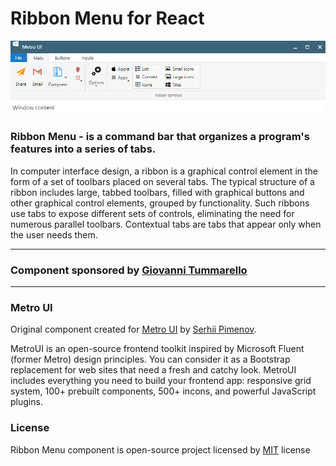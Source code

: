 # Ribbon Menu for React

![](view.png)

### Ribbon Menu - is a command bar that organizes a program's features into a series of tabs.

In computer interface design, a ribbon is a graphical control element in the form of a set of toolbars placed on several tabs. 
The typical structure of a ribbon includes large, tabbed toolbars, filled with graphical buttons and other graphical control elements, grouped by functionality. 
Such ribbons use tabs to expose different sets of controls, eliminating the need for numerous parallel toolbars. 
Contextual tabs are tabs that appear only when the user needs them.

<hr>

### Component sponsored by [Giovanni Tummarello](g.tummarello@octostar.co)

<hr>

### Metro UI
Original component created for [Metro UI](https://korzh.com/metroui) by [Serhii Pimenov](https://pimenov.com.ua).

MetroUI is an open-source frontend toolkit inspired by Microsoft Fluent (former Metro) design principles. You can consider it as a Bootstrap replacement for web sites that need a fresh and catchy look.
MetroUI includes everything you need to build your frontend app: responsive grid system, 100+ prebuilt components, 500+ incons, and powerful JavaScript plugins.

### License
Ribbon Menu component is open-source project licensed by [MIT](license) license